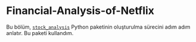# Financial-Analysis-of-Netflix
Bu bölüm, [`stock_analysis`](https://github.com/stefmolin/stock-analysis) Python paketinin oluşturulma sürecini adım adım anlatır. Bu paketi kullandım.
